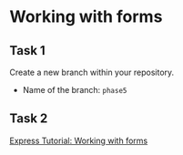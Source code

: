 # Working with forms

## Task 1

Create a new branch within your repository.

- Name of the branch: `phase5`

## Task 2

[Express Tutorial: Working with forms](https://developer.mozilla.org/en-US/docs/Learn/Server-side/Express_Nodejs/forms)
